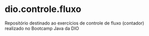 # dio.controle.fluxo
Repositório destinado ao exercícios de controle de fluxo (contador) realizado no Bootcamp Java da DIO 
